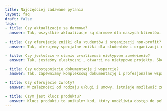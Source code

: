 ```yaml
---
title: Najczęściej zadawane pytania
layout: faq
draft: false
faqs:
- title: Czy aktualizacje są darmowe?
  answer: Tak, wszystkie aktualizacje są darmowe dla naszych klientów.
  
- title: Czy oferujecie zniżki dla studentów i organizacji non-profit?
  answer: Tak, oferujemy specjalne zniżki dla studentów i organizacji non-profit. Skontaktuj się z nami, aby uzyskać więcej informacji.

- title: Czy jesteście w stanie zrealizować nietypowe zamówienie?
  answer: Tak, jesteśmy elastyczni i otwarci na nietypowe projekty. Skontaktuj się z nami, aby omówić swoje potrzeby.

- title: Czy udostępniacie dokumentację i wsparcie?
  answer: Tak, zapewniamy kompleksową dokumentację i profesjonalne wsparcie techniczne dla naszych klientów.

- title: Czy oferujecie zwroty?
  answer: W zależności od rodzaju usługi i umowy, istnieje możliwość zwrotu. Prosimy o kontakt w celu uzyskania szczegółowych informacji.

- title: Czym jest klucz produktu?
  answer: Klucz produktu to unikalny kod, który umożliwia dostęp do pełnej funkcjonalności naszych produktów.
---
```

